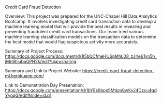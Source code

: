 Credit Card Fraud Detection

Overview:  This project was prepared for the UNC-Chapel Hill Data Analytics Bootcamp. It involves investigating credit card transaction data to develop a machine learning model that will provide the best results in revealing and preventing fraudulent credit card transactions. Our team tried various machine learning classification models on the transaction data to determine the best model that would flag suspicious activity more accurately.

Summary of Project Process:  https://docs.google.com/document/d/1l5bQCfmeHU6pMhL08_zJ4e61yn5h_jMn6hiubaQPH2k/edit?usp=sharing

Summary and Link to Project Website:  https://credit-card-fraud-detection-ml.herokuapp.com/

Link to Demonstration Day Presenation: https://docs.google.com/presentation/d/1bYEs9bpe5Mtjop8wKy24Dzcu4qdYyoqG/edit#slide=id.p1
